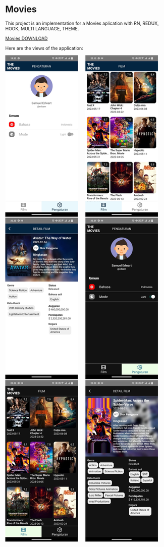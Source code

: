 # Movies

This project is an implementation for a Movies aplication with RN, REDUX, HOOK, MULTI LANGUAGE, THEME.

[Movies DOWNLOAD](https://github.com/eldirb21/Movies/releases/tag/v1)

Here are the views of the application:

<p align="center">

<img src="src/assets/screens/profile.jpeg" width="230"  title="profile">&nbsp;&nbsp;&nbsp;&nbsp;&nbsp;
<img src="src/assets/screens/film.jpeg" width="230" title="film">&nbsp;&nbsp;&nbsp;&nbsp;&nbsp;
<img src="src/assets/screens/detail-film.jpeg" width="230" title="detail-film">&nbsp;&nbsp;&nbsp;&nbsp;&nbsp;
<img src="src/assets/screens/profile-dark.jpeg" width="230" title="profile-dark">&nbsp;&nbsp;&nbsp;&nbsp;&nbsp;
<img src="src/assets/screens/film-dark.jpeg" width="230" title="film-dark">&nbsp;&nbsp;&nbsp;&nbsp;&nbsp;
<img src="src/assets/screens/detail-film-dark.jpeg" width="230" title="detail-film-dark">

</p>